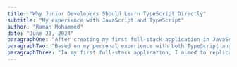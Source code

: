 ```yaml
---
title: "Why Junior Developers Should Learn TypeScript Directly"
subtitle: "My experience with JavaScript and TypeScript"
author: "Raman Mohammed"
date: "June 23, 2024"
paragraphOne: "After creating my first full-stack application in JavaScript, I realized that it's easy to write poor-quality code because the compiler doesn't provide warnings, and errors only occur at runtime. During my first internship at Bally’s with other students, I noticed that when the application was built with JavaScript, many of them wrote bad code. This led to developing bad habits and the need to relearn proper coding practices. For example, variables were often reused with different data types, which led to unexpected behavior and runtime errors that were challenging to trace."
paragraphTwo: "Based on my personal experience with both TypeScript and JavaScript, and my observations of other students, I strongly advise junior developers to start with static typing. Learning TypeScript is beneficial not only for JavaScript but also for other statically typed languages. It enhances the development process with superior tooling and auto-completion. By starting with TypeScript, you will develop good coding habits and gain a deeper understanding of how to construct scalable applications, which will give you a competitive advantage in the job market. After transitioning to TypeScript, I noticed a significant reduction in runtime errors and an overall improvement in code quality. One particular project, which initially suffered from numerous bugs due to type mismatches, became much more stable and easier to extend once refactored into TypeScript."
paragraphThree: "In my first full-stack application, I aimed to replicate CS platform trading sites that had revenues of over 100 million. Despite my limited knowledge and reliance on JavaScript, I learned alot about TCP/SSL, sockets, ports, DNS, RESTful architecture, deploying in IaaS servers, and database design. However, I encountered significant runtime issues due to the lack of assistance from the compiler, which would not have been an issue, if I had used TypeScript. You can find the project on my GitHub portfolio. In addition, I created a video demonstrating the product's real-time functionality. You can access the video by clicking the project section and the video link button. Using TypeScript can help avoid many issues present in plain JavaScript. The type system helps to catch errors at compile-time, provides better tooling support, and enhances the developer experience. For junior developers, starting with TypeScript can establish a strong foundation for writing clean, maintainable, and scalable code."
---
```

